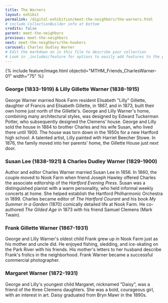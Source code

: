 ```yaml
---
title: The Warners
layout: exhibit
permalink: /digital-exhibition/meet-the-neighbors/the-warners.html
# include CollectionBuilder info at bottom
credits: false
parent: meet-the-neighbors
previous: meet-the-neighbors
next: meet-the-neighbors/the-hookers
carousel: Charles Dudley Warner
# Edit the markdown on in this file to describe your collection
# Look in _includes/feature for options to easily add features to the page
---
```


{% include feature/image.html objectid="MTHM_Friends_CharlesWarner-01" width="75" %}

### George (1833-1919) & Lilly Gillette Warner (1838-1915) 
George Warner married Nook Farm resident Elisabeth "Lilly" Gillette, daughter of Francis and Elisabeth Gillette, in 1867, and in 1873, built their own home just north of the Gillette's. George and Lilly Warner's home, combining many architectural styles, was designed by Edward Tuckerman Potter, who subsequently designed the Clemens’ house. George and Lilly sold the house in 1884 to brother Charles and his wife Susan, who lived there until 1900. The house was torn down in the 1950s for a new Hartford high school. A talented artist, Lilly painted with Harriet Beecher Stowe. In 1876, the family moved into her parents' home, the Gillette House just next door.  
 
### Susan Lee (1838-1921) & Charles Dudley Warner (1829-1900) 
Author and editor Charles Warner married Susan Lee in 1856. In 1860, the couple moved to Nook Farm when friend Joseph Hawley offered Charles the associate editorship of the _Hartford Evening Press_. Susan was a distinguished pianist with a warm personality, who held informal weekly concerts at home. She helped establish the Hartford Philharmonic Orchestra in 1899. Charles became editor of _The Hartford Courant_ and his book _My Summer in a Garden_ (1870) comically detailed life at Nook Farm. He co-authored _The Gilded Age_ in 1873 with his friend Samuel Clemens (Mark Twain). 
 
### Frank Gillette Warner (1867-1931) 
George and Lilly Warner's oldest child Frank grew up in Nook Farm just as his mother and uncle did. He enjoyed fishing, sledding, and ice-skating on the Park River with his friends. His mother's letters to her husband describe Frank's frolics in the neighborhood. Frank Warner became a successful commercial photographer.  
 
### Margaret Warner (1872-1931) 
George and Lilly's youngest child Margaret, nicknamed "Daisy", was a friend of the three Clemens daughters. She was a bold, courageous girl, with an interest in art. Daisy graduated from Bryn Mawr in the 1890s. 

